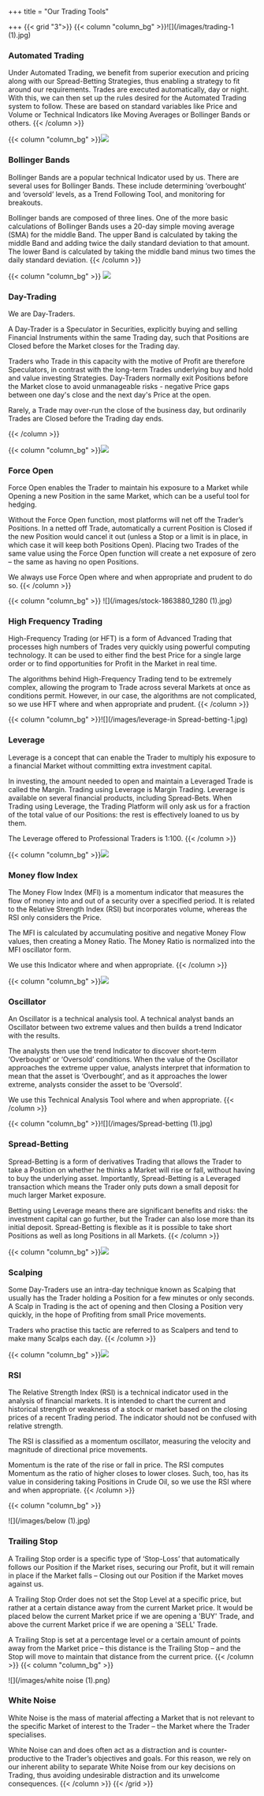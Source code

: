 +++
title = "Our Trading Tools"

+++
{{< grid "3">}} {{< column "column_bg" >}}![](/images/trading-1 (1).jpg)

### Automated Trading

Under Automated Trading, we benefit from superior execution and pricing along with our Spread-Betting Strategies, thus enabling a strategy to fit around our requirements. Trades are executed automatically, day or night. With this, we can then set up the rules desired for the Automated Trading system to follow. These are based on standard variables like Price and Volume or Technical Indicators like Moving Averages or Bollinger Bands or others.
{{< /column >}}

{{< column "column_bg" >}}![](/images/bollinger.jpg)

### B​ollinger Bands

Bollinger Bands are a popular technical Indicator used by us. There are several uses for Bollinger Bands. These include determining ‘overbought’ and ‘oversold’ levels, as a Trend Following Tool, and monitoring for breakouts.

Bollinger bands are composed of three lines. One of the more basic calculations of Bollinger Bands uses a 20-day simple moving average (SMA) for the middle Band. The upper Band is calculated by taking the middle Band and adding twice the daily standard deviation to that amount. The lower Band is calculated by taking the middle band minus two times the daily standard deviation.
{{< /column >}}

{{< column "column_bg" >}} ![](/images/oilandgas2.jpg)

### Day-Trading

We are Day-Traders.

A Day-Trader is a Speculator in Securities, explicitly buying and selling Financial Instruments within the same Trading day, such that Positions are Closed before the Market closes for the Trading day.

Traders who Trade in this capacity with the motive of Profit are therefore Speculators, in contrast with the long-term Trades underlying buy and hold and value investing Strategies. Day-Traders normally exit Positions before the Market close to avoid unmanageable risks - negative Price gaps between one day's close and the next day's Price at the open.

Rarely, a Trade may over-run the close of the business day, but ordinarily Trades are Closed before the Trading day ends.

{{< /column >}}

{{< column "column_bg" >}}![](/images/forex-trading.jpg)

### Force Open

Force Open enables the Trader to maintain his exposure to a Market while Opening a new Position in the same Market, which can be a useful tool for hedging.

Without the Force Open function, most platforms will net off the Trader’s Positions. In a netted off Trade, automatically a current Position is Closed if the new Position would cancel it out (unless a Stop or a limit is in place, in which case it will keep both Positions Open). Placing two Trades of the same value using the Force Open function will create a net exposure of zero – the same as having no open Positions.

We always use Force Open where and when appropriate and prudent to do so.
{{< /column >}}

{{< column "column_bg" >}}
![](/images/stock-1863880_1280 (1).jpg)

### High Frequency Trading

High-Frequency Trading (or HFT) is a form of Advanced Trading that processes high numbers of Trades very quickly using powerful computing technology. It can be used to either find the best Price for a single large order or to find opportunities for Profit in the Market in real time.

The algorithms behind High-Frequency Trading tend to be extremely complex, allowing the program to Trade across several Markets at once as conditions permit. However, in our case, the algorithms are not complicated, so we use HFT where and when appropriate and prudent.
{{< /column >}}

{{< column "column_bg" >}}![](/images/leverage-in Spread-betting-1.jpg)

### Leverage

Leverage is a concept that can enable the Trader to multiply his exposure to a financial Market without committing extra investment capital.

In investing, the amount needed to open and maintain a Leveraged Trade is called the Margin. Trading using Leverage is Margin Trading. Leverage is available on several financial products, including Spread-Bets. When Trading using Leverage, the Trading Platform will only ask us for a fraction of the total value of our Positions: the rest is effectively loaned to us by them.

The Leverage offered to Professional Traders is 1:100.
{{< /column >}}

{{< column "column_bg" >}}![](/images/spread-betting.jpg)

### Money flow Index

The Money Flow Index (MFI) is a momentum indicator that measures the flow of money into and out of a security over a specified period. It is related to the Relative Strength Index (RSI) but incorporates volume, whereas the RSI only considers the Price.

The MFI is calculated by accumulating positive and negative Money Flow values, then creating a Money Ratio. The Money Ratio is normalized into the MFI oscillator form.

We use this Indicator where and when appropriate.
{{< /column >}}

{{< column "column_bg" >}}![](/images/Relative-Strength-Index-Indicator.png)

### Oscillator

An Oscillator is a technical analysis tool. A technical analyst bands an Oscillator between two extreme values and then builds a trend Indicator with the results.

The analysts then use the trend Indicator to discover short-term ‘Overbought’ or ‘Oversold’ conditions. When the value of the Oscillator approaches the extreme upper value, analysts interpret that information to mean that the asset is ‘Overbought’, and as it approaches the lower extreme, analysts consider the asset to be ‘Oversold’.

We use this Technical Analysis Tool where and when appropriate.
{{< /column >}}

{{< column "column_bg" >}}![](/images/Spread-betting (1).jpg)

### Spread-Betting

Spread-Betting is a form of derivatives Trading that allows the Trader to take a Position on whether he thinks a Market will rise or fall, without having to buy the underlying asset. Importantly, Spread-Betting is a Leveraged transaction which means the Trader only puts down a small deposit for much larger Market exposure.

Betting using Leverage means there are significant benefits and risks: the investment capital can go further, but the Trader can also lose more than its initial deposit. Spread-Betting is flexible as it is possible to take short Positions as well as long Positions in all Markets.
{{< /column >}}

{{< column "column_bg" >}}![](/images/high-frequency-trading.jpg)

### Scalping

Some Day-Traders use an intra-day technique known as Scalping that usually has the Trader holding a Position for a few minutes or only seconds. A Scalp in Trading is the act of opening and then Closing a Position very quickly, in the hope of Profiting from small Price movements.

Traders who practise this tactic are referred to as Scalpers and tend to make many Scalps each day.
{{< /column >}}

{{< column "column_bg" >}}![](/images/bollinger.jpg)

### RSI

The Relative Strength Index (RSI) is a technical indicator used in the analysis of financial markets. It is intended to chart the current and historical strength or weakness of a stock or market based on the closing prices of a recent Trading period. The indicator should not be confused with relative strength.

The RSI is classified as a momentum oscillator, measuring the velocity and magnitude of directional price movements.

Momentum is the rate of the rise or fall in price. The RSI computes Momentum as the ratio of higher closes to lower closes. Such, too, has its value in considering taking Positions in Crude Oil, so we use the RSI where and when appropriate.
{{< /column >}}

{{< column "column_bg" >}}

![](/images/below (1).jpg)

### Trailing Stop

A Trailing Stop order is a specific type of ‘Stop-Loss’ that automatically follows our Position if the Market rises, securing our Profit, but it will remain in place if the Market falls – Closing out our Position if the Market moves against us.

A Trailing Stop Order does not set the Stop Level at a specific price, but rather at a certain distance away from the current Market price. It would be placed below the current Market price if we are opening a 'BUY' Trade, and above the current Market price if we are opening a 'SELL' Trade.

A Trailing Stop is set at a percentage level or a certain amount of points away from the Market price – this distance is the Trailing Stop – and the Stop will move to maintain that distance from the current price. {{< /column >}} {{< column "column_bg" >}}

![](/images/white noise (1).png)

### White Noise

White Noise is the mass of material affecting a Market that is not relevant to the specific Market of interest to the Trader – the Market where the Trader specialises.

White Noise can and does often act as a distraction and is counter-productive to the Trader’s objectives and goals. For this reason, we rely on our inherent ability to separate White Noise from our key decisions on Trading, thus avoiding undesirable distraction and its unwelcome consequences.
{{< /column >}}
{{< /grid >}}
